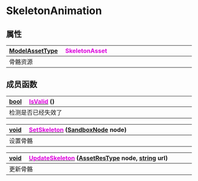 # SkeletonAnimation

## 属性

|<div style="width:700px">[ModelAssetType](/Api/DataType/ModelAssetType.md) &emsp;<font color="dd00dd">SkeletonAsset</font></div>|
|:---|
|骨骼资源|

## 成员函数

|<div style="width:700px">[bool](/Api/DataType/Bool.md) &emsp;[<font color="dd00dd">IsValid</font>](/Api/Classes/Animation/SkeletonAnimation_F/IsValid.md) ()</div>|
|:---|
|检测是否已经失效了|

|<div style="width:700px">[void](/Api/DataType/Void.md) &emsp;[<font color="dd00dd">SetSkeleton</font>](/Api/Classes/Animation/SkeletonAnimation_F/SetSkeleton.md) ([SandboxNode](/Api/Classes/Base/SandboxNode.md) node)</div>|
|:---|
|设置骨骼|

|<div style="width:700px">[void](/Api/DataType/Void.md) &emsp;[<font color="dd00dd">UpdateSkeleton</font>](/Api/Classes/Animation/SkeletonAnimation_F/UpdateSkeleton.md) ([AssetResType](/Api/Enums/AssetResType.md) node, [string](/Api/DataType/String.md) url)</div>|
|:---|
|更新骨骼|

